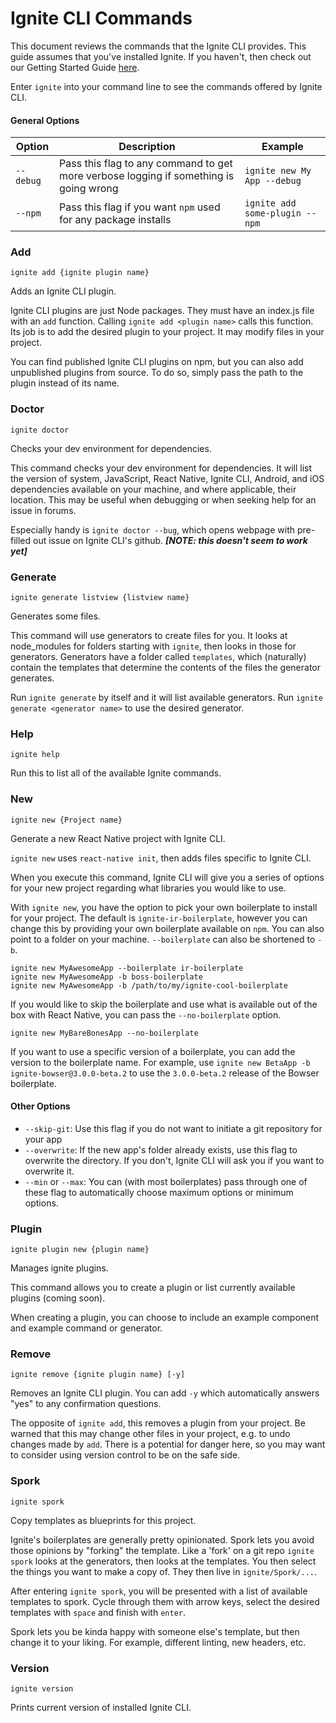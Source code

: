 # Ignite CLI Commands

This document reviews the commands that the Ignite CLI provides. This guide
assumes that you've installed Ignite. If you haven't, then check out our Getting
Started Guide [here](./getting-started.md).

Enter `ignite` into your command line to see the commands offered by Ignite CLI.

#### General Options

| Option    | Description                                                                           | Example                        |
| --------- | ------------------------------------------------------------------------------------- | ------------------------------ |
| `--debug` | Pass this flag to any command to get more verbose logging if something is going wrong | `ignite new My App --debug`    |
| `--npm`   | Pass this flag if you want `npm` used for any package installs                        | `ignite add some-plugin --npm` |

### Add

```
ignite add {ignite plugin name}
```

Adds an Ignite CLI plugin.

Ignite CLI plugins are just Node packages. They must have an index.js file with an
`add` function. Calling `ignite add <plugin name>` calls this function. Its job is to add the
desired plugin to your project. It may modify files in your project.

You can find published Ignite CLI plugins on npm, but you can also add unpublished
plugins from source. To do so, simply pass the path to the plugin instead of its
name.

### Doctor

```
ignite doctor
```

Checks your dev environment for dependencies.

This command checks your dev environment for dependencies. It will list the version of
system, JavaScript, React Native, Ignite CLI, Android, and iOS dependencies
available on your machine, and where applicable, their location. This may be
useful when debugging or when seeking help for an issue in forums.

Especially handy is `ignite doctor --bug`, which opens webpage with pre-filled
out issue on Ignite CLI's github. **_[NOTE: this doesn't seem to work yet]_**

### Generate

```
ignite generate listview {listview name}
```

Generates some files.

This command will use generators to create files for you. It looks at
node_modules for folders starting with `ignite`, then looks in those for
generators. Generators have a folder called `templates`, which (naturally)
contain the templates that determine the contents of the files the generator
generates.

Run `ignite generate` by itself and it will list available generators. Run
`ignite generate <generator name>` to use the desired generator.

### Help

```
ignite help
```

Run this to list all of the available Ignite commands.

### New

```
ignite new {Project name}
```

Generate a new React Native project with Ignite CLI.

`ignite new` uses `react-native init`, then adds files specific to Ignite CLI.

When you execute this command, Ignite CLI will give you a series of options for
your new project regarding what libraries you would like to use.

With `ignite new`, you have the option to pick your own boilerplate to install for your project. The default is `ignite-ir-boilerplate`, however you can change this by providing your own boilerplate available on `npm`. You can also point to a folder on your machine. `--boilerplate` can also be shortened to `-b`.

```
ignite new MyAwesomeApp --boilerplate ir-boilerplate
ignite new MyAwesomeApp -b boss-boilerplate
ignite new MyAwesomeApp -b /path/to/my/ignite-cool-boilerplate
```

If you would like to skip the boilerplate and use what is available out of the box with React Native, you can pass the `--no-boilerplate` option.

```
ignite new MyBareBonesApp --no-boilerplate
```

If you want to use a specific version of a boilerplate, you can add the version to the boilerplate name. For example, use `ignite new BetaApp -b ignite-bowser@3.0.0-beta.2` to use the `3.0.0-beta.2` release of the Bowser boilerplate.

#### Other Options

- `--skip-git`: Use this flag if you do not want to initiate a git repository for your app
- `--overwrite`: If the new app's folder already exists, use this flag to overwrite the directory. If you don't, Ignite CLI will ask you if you want to overwrite it.
- `--min` or `--max`: You can (with most boilerplates) pass through one of these flag to automatically choose maximum options or minimum options.

### Plugin

```
ignite plugin new {plugin name}
```

Manages ignite plugins.

This command allows you to create a plugin or list currently available plugins (coming
soon).

When creating a plugin, you can choose to include an example component and example
command or generator.

### Remove

```
ignite remove {ignite plugin name} [-y]
```

Removes an Ignite CLI plugin. You can add `-y` which automatically answers
"yes" to any confirmation questions.

The opposite of `ignite add`, this removes a plugin from your project. Be warned
that this may change other files in your project, e.g. to undo changes made by
`add`. There is a potential for danger here, so you may want to consider using
version control to be on the safe side.

### Spork

```
ignite spork
```

Copy templates as blueprints for this project.

Ignite's boilerplates are generally pretty opinionated. Spork lets you avoid those
opinions by "forking" the template. Like a 'fork' on a git repo `ignite spork`
looks at the generators, then looks at the templates. You then select the things
you want to make a copy of. They then live in `ignite/Spork/...`.

After entering `ignite spork`, you will be presented with a list of available
templates to spork. Cycle through them with arrow keys, select the desired
templates with `space` and finish with `enter`.

Spork lets you be kinda happy with someone else's template, but then change it
to your liking. For example, different linting, new headers, etc.

### Version

```
ignite version
```

Prints current version of installed Ignite CLI.
